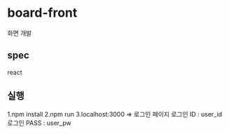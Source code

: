 # board-front
화면 개발
## spec
react
## 실행
1.npm install
2.npm run
3.localhost:3000 => 로그인 페이지
로그인 ID : user_id
로그인 PASS : user_pw
